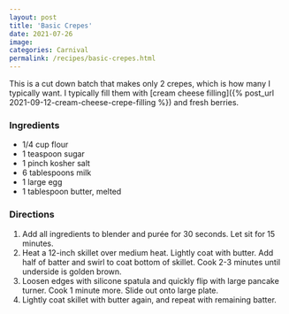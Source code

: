 ```yaml
---
layout: post
title: 'Basic Crepes'
date: 2021-07-26
image:
categories: Carnival
permalink: /recipes/basic-crepes.html
---
```


This is a cut down batch that makes only 2 crepes, which is how many I typically want. I typically fill them with [cream cheese filling]({% post_url 2021-09-12-cream-cheese-crepe-filling %}) and fresh berries.

### Ingredients

- 1/4 cup flour
- 1 teaspoon sugar
- 1 pinch kosher salt
- 6 tablespoons milk
- 1 large egg
- 1 tablespoon butter, melted

### Directions

1. Add all ingredients to blender and purée for 30 seconds. Let sit for 15 minutes.
2. Heat a 12-inch skillet over medium heat. Lightly coat with butter. Add half of batter and swirl to coat bottom of skillet. Cook 2-3 minutes until underside is golden brown.
3. Loosen edges with silicone spatula and quickly flip with large pancake turner. Cook 1 minute more. Slide out onto large plate.
4. Lightly coat skillet with butter again, and repeat with remaining batter.
